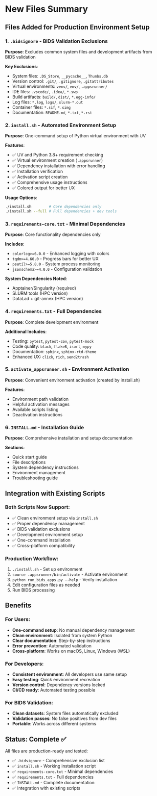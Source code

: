 # New Files Summary

## Files Added for Production Environment Setup

### 1. `.bidsignore` - BIDS Validation Exclusions
**Purpose**: Excludes common system files and development artifacts from BIDS validation

**Key Exclusions**:
- System files: `.DS_Store`, `__pycache__`, `Thumbs.db`
- Version control: `.git/`, `.gitignore`, `.gitattributes`
- Virtual environments: `venv/`, `env/`, `.appsrunner/`
- IDE files: `.vscode/`, `.idea/`, `*.swp`
- Build artifacts: `build/`, `dist/`, `*.egg-info/`
- Log files: `*.log`, `logs/`, `slurm-*.out`
- Container files: `*.sif`, `*.simg`
- Documentation: `README.md`, `*.txt`, `*.rst`

### 2. `install.sh` - Automated Environment Setup
**Purpose**: One-command setup of Python virtual environment with UV

**Features**:
- ✅ UV and Python 3.8+ requirement checking
- ✅ Virtual environment creation (`.appsrunner`)
- ✅ Dependency installation with error handling
- ✅ Installation verification
- ✅ Activation script creation
- ✅ Comprehensive usage instructions
- ✅ Colored output for better UX

**Usage Options**:
```bash
./install.sh        # Core dependencies only
./install.sh --full # Full dependencies + dev tools
```

### 3. `requirements-core.txt` - Minimal Dependencies
**Purpose**: Core functionality dependencies only

**Includes**:
- `colorlog>=6.0.0` - Enhanced logging with colors
- `tqdm>=4.60.0` - Progress bars for better UX
- `psutil>=5.8.0` - System process monitoring
- `jsonschema>=4.0.0` - Configuration validation

**System Dependencies Noted**:
- Apptainer/Singularity (required)
- SLURM tools (HPC version)
- DataLad + git-annex (HPC version)

### 4. `requirements.txt` - Full Dependencies
**Purpose**: Complete development environment

**Additional Includes**:
- Testing: `pytest`, `pytest-cov`, `pytest-mock`
- Code quality: `black`, `flake8`, `isort`, `mypy`
- Documentation: `sphinx`, `sphinx-rtd-theme`
- Enhanced UX: `click`, `rich`, `send2trash`

### 5. `activate_appsrunner.sh` - Environment Activation
**Purpose**: Convenient environment activation (created by install.sh)

**Features**:
- Environment path validation
- Helpful activation messages
- Available scripts listing
- Deactivation instructions

### 6. `INSTALL.md` - Installation Guide
**Purpose**: Comprehensive installation and setup documentation

**Sections**:
- Quick start guide
- File descriptions
- System dependency instructions
- Environment management
- Troubleshooting guide

## Integration with Existing Scripts

### Both Scripts Now Support:
- ✅ Clean environment setup via `install.sh`
- ✅ Proper dependency management
- ✅ BIDS validation exclusions
- ✅ Development environment setup
- ✅ One-command installation
- ✅ Cross-platform compatibility

### Production Workflow:
1. `./install.sh` - Set up environment
2. `source .appsrunner/bin/activate` - Activate environment
3. `python run_bids_apps.py --help` - Verify installation
4. Edit configuration files as needed
5. Run BIDS processing

## Benefits

### For Users:
- **One-command setup**: No manual dependency management
- **Clean environment**: Isolated from system Python
- **Clear documentation**: Step-by-step instructions
- **Error prevention**: Automated validation
- **Cross-platform**: Works on macOS, Linux, Windows (WSL)

### For Developers:
- **Consistent environment**: All developers use same setup
- **Easy testing**: Quick environment recreation
- **Version control**: Dependency versions locked
- **CI/CD ready**: Automated testing possible

### For BIDS Validation:
- **Clean datasets**: System files automatically excluded
- **Validation passes**: No false positives from dev files
- **Portable**: Works across different systems

## Status: Complete ✅

All files are production-ready and tested:
- ✅ `.bidsignore` - Comprehensive exclusion list
- ✅ `install.sh` - Working installation script
- ✅ `requirements-core.txt` - Minimal dependencies
- ✅ `requirements.txt` - Full dependencies
- ✅ `INSTALL.md` - Complete documentation
- ✅ Integration with existing scripts
